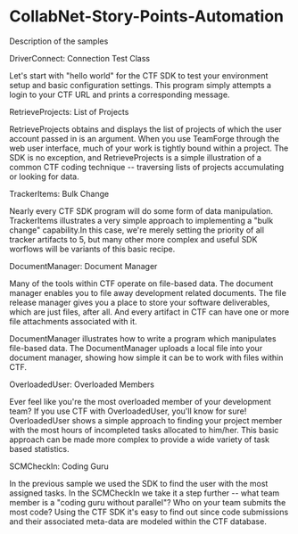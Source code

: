 # CollabNet-Story-Points-Automation
Description of the samples

DriverConnect: Connection Test Class

Let's start with "hello world" for the CTF SDK to test your environment setup and basic configuration settings. This program simply attempts a login to your CTF URL and prints a corresponding message.

RetrieveProjects: List of Projects 

RetrieveProjects obtains and displays the list of projects of which the user account passed in is an argument. When you use TeamForge through the web user interface, much of your work is tightly bound within a project. The SDK is no exception, and RetrieveProjects is a simple illustration of a common CTF coding technique -- traversing lists of projects accumulating or looking for data.

TrackerItems: Bulk Change 

Nearly every CTF SDK program will do some form of data manipulation. TrackerItems illustrates a very simple approach to implementing a "bulk change" capability.In this case, we're merely setting the priority of all tracker artifacts to 5, but many other more complex and useful SDK worflows will be variants of this basic recipe.

DocumentManager: Document Manager 

Many of the tools within CTF operate on file-based data. The document manager enables you to file away development related documents. The file release manager gives you a place to store your software deliverables, which are just files, after all. And every artifact in CTF can have one or more file attachments associated with it.

DocumentManager illustrates how to write a program which manipulates file-based data. The DocumentManager uploads a local file into your document manager, showing how simple it can be to work with files within CTF.

OverloadedUser: Overloaded Members 

Ever feel like you're the most overloaded member of your development team? If you use CTF with OverloadedUser, you'll know for sure! OverloadedUser shows a simple approach to finding your project member with the most hours of incompleted tasks allocated to him/her. This basic approach can be made more complex to provide a wide variety of task based statistics.

SCMCheckIn: Coding Guru

In the previous sample we used the SDK to find the user with the most assigned tasks. In the SCMCheckIn we take it a step further -- what team member is a "coding guru without parallel"? Who on your team submits the most code? Using the CTF SDK it's easy to find out since code submissions and their associated meta-data are modeled within the CTF database.